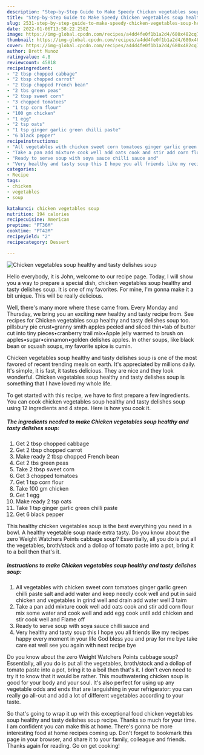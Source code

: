 ```yaml
---
description: "Step-by-Step Guide to Make Speedy Chicken vegetables soup healthy and tasty delishes soup"
title: "Step-by-Step Guide to Make Speedy Chicken vegetables soup healthy and tasty delishes soup"
slug: 2531-step-by-step-guide-to-make-speedy-chicken-vegetables-soup-healthy-and-tasty-delishes-soup
date: 2022-01-06T13:58:22.258Z
image: https://img-global.cpcdn.com/recipes/a4dd4fe0f1b1a2d4/680x482cq70/chicken-vegetables-soup-healthy-and-tasty-delishes-soup-recipe-main-photo.jpg
thumbnail: https://img-global.cpcdn.com/recipes/a4dd4fe0f1b1a2d4/680x482cq70/chicken-vegetables-soup-healthy-and-tasty-delishes-soup-recipe-main-photo.jpg
cover: https://img-global.cpcdn.com/recipes/a4dd4fe0f1b1a2d4/680x482cq70/chicken-vegetables-soup-healthy-and-tasty-delishes-soup-recipe-main-photo.jpg
author: Brett Munoz
ratingvalue: 4.8
reviewcount: 45818
recipeingredient:
- "2 tbsp chopped cabbage"
- "2 tbsp chopped carrot"
- "2 tbsp chopped French bean"
- "2 tbs green peas"
- "2 tbsp sweet corn"
- "3 chopped tomatoes"
- "1 tsp corn flour"
- "100 gm chicken"
- "1 egg"
- "2 tsp oats"
- "1 tsp ginger garlic green chilli paste"
- "6 black pepper"
recipeinstructions:
- "All vegetables with chicken sweet corn tomatoes ginger garlic green chilli paste salt and add water and keep needly cook well and put in said chicken and vegetables in grind well and drain add water well 3 taim"
- "Take a pan add mixture cook well add oats cook and stir add corn flour mix some water and cook well and add egg cook until add chicken and stir cook well and Flame off"
- "Ready to serve soup with soya sauce chilli sauce and"
- "Very healthy and tasty soup this I hope you all friends like my recipes happy every moment in your life God bless you and pray for me bye take care eat well see you again with next recipe bye"
categories:
- Recipe
tags:
- chicken
- vegetables
- soup

katakunci: chicken vegetables soup 
nutrition: 194 calories
recipecuisine: American
preptime: "PT36M"
cooktime: "PT42M"
recipeyield: "2"
recipecategory: Dessert

---
```



![Chicken vegetables soup healthy and tasty delishes soup](https://img-global.cpcdn.com/recipes/a4dd4fe0f1b1a2d4/680x482cq70/chicken-vegetables-soup-healthy-and-tasty-delishes-soup-recipe-main-photo.jpg)

Hello everybody, it is John, welcome to our recipe page. Today, I will show you a way to prepare a special dish, chicken vegetables soup healthy and tasty delishes soup. It is one of my favorites. For mine, I'm gonna make it a bit unique. This will be really delicious.

Well, there&#39;s many more where these came from. Every Monday and Thursday, we bring you an exciting new healthy and tasty recipe from. See recipes for Chicken vegetables soup healthy and tasty delishes soup too. pillsbury pie crust•granny smith apples peeled and sliced thin•tab of butter cut into tiny pieces•cranberry trail mix•Apple jelly warmed to brush on apples•sugar•cinnamon•golden delishes apples. In other soups, like black bean or squash soups, my favorite spice is cumin.

Chicken vegetables soup healthy and tasty delishes soup is one of the most favored of recent trending meals on earth. It's appreciated by millions daily. It's simple, it is fast, it tastes delicious. They are nice and they look wonderful. Chicken vegetables soup healthy and tasty delishes soup is something that I have loved my whole life.


To get started with this recipe, we have to first prepare a few ingredients. You can cook chicken vegetables soup healthy and tasty delishes soup using 12 ingredients and 4 steps. Here is how you cook it.

<!--inarticleads1-->

##### The ingredients needed to make Chicken vegetables soup healthy and tasty delishes soup:

1. Get 2 tbsp chopped cabbage
1. Get 2 tbsp chopped carrot
1. Make ready 2 tbsp chopped French bean
1. Get 2 tbs green peas
1. Take 2 tbsp sweet corn
1. Get 3 chopped tomatoes
1. Get 1 tsp corn flour
1. Take 100 gm chicken
1. Get 1 egg
1. Make ready 2 tsp oats
1. Take 1 tsp ginger garlic green chilli paste
1. Get 6 black pepper


This healthy chicken vegetables soup is the best everything you need in a bowl. A healthy vegetable soup made extra tasty. Do you know about the zero Weight Watchers Points cabbage soup? Essentially, all you do is put all the vegetables, broth/stock and a dollop of tomato paste into a pot, bring it to a boil then that&#39;s it. 

<!--inarticleads2-->

##### Instructions to make Chicken vegetables soup healthy and tasty delishes soup:

1. All vegetables with chicken sweet corn tomatoes ginger garlic green chilli paste salt and add water and keep needly cook well and put in said chicken and vegetables in grind well and drain add water well 3 taim
1. Take a pan add mixture cook well add oats cook and stir add corn flour mix some water and cook well and add egg cook until add chicken and stir cook well and Flame off
1. Ready to serve soup with soya sauce chilli sauce and
1. Very healthy and tasty soup this I hope you all friends like my recipes happy every moment in your life God bless you and pray for me bye take care eat well see you again with next recipe bye


Do you know about the zero Weight Watchers Points cabbage soup? Essentially, all you do is put all the vegetables, broth/stock and a dollop of tomato paste into a pot, bring it to a boil then that&#39;s it. I don&#39;t even need to try it to know that it would be rather. This mouthwatering chicken soup is good for your body and your soul. It&#39;s also perfect for using up any vegetable odds and ends that are languishing in your refrigerator: you can really go all-out and add a lot of different vegetables according to your taste. 

So that's going to wrap it up with this exceptional food chicken vegetables soup healthy and tasty delishes soup recipe. Thanks so much for your time. I am confident you can make this at home. There's gonna be more interesting food at home recipes coming up. Don't forget to bookmark this page in your browser, and share it to your family, colleague and friends. Thanks again for reading. Go on get cooking!
